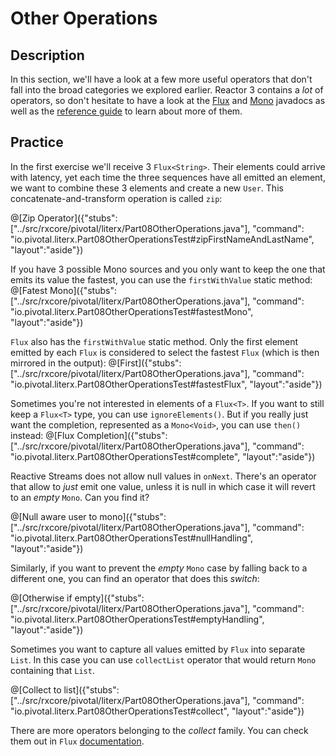 # Other Operations

## Description

In this section, we'll have a look at a few more useful operators that don't fall into
the broad categories we explored earlier. Reactor 3 contains a _lot_ of operators, so don't
hesitate to have a look at the [Flux](https://projectreactor.io/docs/core/release/api/reactor/core/publisher/Flux.html)
and [Mono](https://projectreactor.io/docs/core/release/api/reactor/core/publisher/Mono.html)
javadocs as well as the [reference guide](https://projectreactor.io/docs/core/release/reference/docs/index.html#which-operator)
to learn about more of them.

## Practice

In the first exercise we'll receive 3 `Flux<String>`. Their elements could arrive with
latency, yet each time the three sequences have all emitted an element, we want to combine
these 3 elements and create a new `User`. This concatenate-and-transform operation is
called `zip`:

@[Zip Operator]({"stubs": ["../src/rxcore/pivotal/literx/Part08OtherOperations.java"], "command": "io.pivotal.literx.Part08OtherOperationsTest#zipFirstNameAndLastName", "layout":"aside"})

If you have 3 possible Mono sources and you only want to keep the one that emits its value the fastest,
you can use the `firstWithValue` static method:
@[Fatest Mono]({"stubs": ["../src/rxcore/pivotal/literx/Part08OtherOperations.java"], "command": "io.pivotal.literx.Part08OtherOperationsTest#fastestMono", "layout":"aside"})

`Flux` also has the `firstWithValue` static method. Only the first element emitted by each `Flux`
is considered to select the fastest `Flux` (which is then mirrored in the output):
@[First]({"stubs": ["../src/rxcore/pivotal/literx/Part08OtherOperations.java"], "command": "io.pivotal.literx.Part08OtherOperationsTest#fastestFlux", "layout":"aside"})

Sometimes you're not interested in elements of a `Flux<T>`. If you want to still keep a
`Flux<T>` type, you can use `ignoreElements()`. But if you really just want the completion,
represented as a `Mono<Void>`, you can use `then()` instead:
@[Flux Completion]({"stubs": ["../src/rxcore/pivotal/literx/Part08OtherOperations.java"], "command": "io.pivotal.literx.Part08OtherOperationsTest#complete", "layout":"aside"})

Reactive Streams does not allow null values in `onNext`. There's an operator that allow to
_just_ emit one value, unless it is null in which case it will revert to an _empty_ `Mono`.
Can you find it?

@[Null aware user to mono]({"stubs": ["../src/rxcore/pivotal/literx/Part08OtherOperations.java"], "command": "io.pivotal.literx.Part08OtherOperationsTest#nullHandling", "layout":"aside"})

Similarly, if you want to prevent the _empty_ `Mono` case by falling back to a different one,
you can find an operator that does this _switch_:

@[Otherwise if empty]({"stubs": ["../src/rxcore/pivotal/literx/Part08OtherOperations.java"], "command": "io.pivotal.literx.Part08OtherOperationsTest#emptyHandling", "layout":"aside"})

Sometimes you want to capture all values emitted by `Flux` into separate `List`.
In this case you can use `collectList` operator that would return `Mono` containing that `List`.

@[Collect to list]({"stubs": ["../src/rxcore/pivotal/literx/Part08OtherOperations.java"], "command": "io.pivotal.literx.Part08OtherOperationsTest#collect", "layout":"aside"})

There are more operators belonging to the _collect_ family. You can check them out in `Flux` [documentation](https://projectreactor.io/docs/core/release/api/reactor/core/publisher/Flux.html). 
